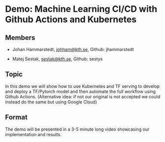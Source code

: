 # Demo:  Machine Learning CI/CD with Github Actions and Kubernetes


## Members
* Johan Hammarstedt, johham@kth.se, Github: jhammarstedt

* Matej Sestak, sestak@kth.se, Github: sestys

## Topic
In this demo we will show how to use Kubernetes and TF serving to develop and deploy a TF/Pytorch model and then automate the full workflow using Github Actions.
(Alternative idea: if not our original is not accepted we could instead do the same but using Google Cloud)

## Format
The demo will be presented in a 3-5 minute long video showcasing our implementation and results.
